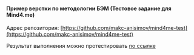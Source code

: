 #### Пример верстки по методологии БЭМ (Тестовое задание для Mind4.me)

Адрес репозитория: [https://github.com/makc-anisimov/mind4me-test](https://github.com/makc-anisimov/mind4me-test)

Результат выполнения можно протестировать [по ссылке](https://mind4me-test.vercel.app/) 
